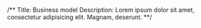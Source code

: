 /**
Title: Business model
Description: Lorem ipsum dolor sit amet, consectetur adipisicing elit. Magnam, deserunt.
**/